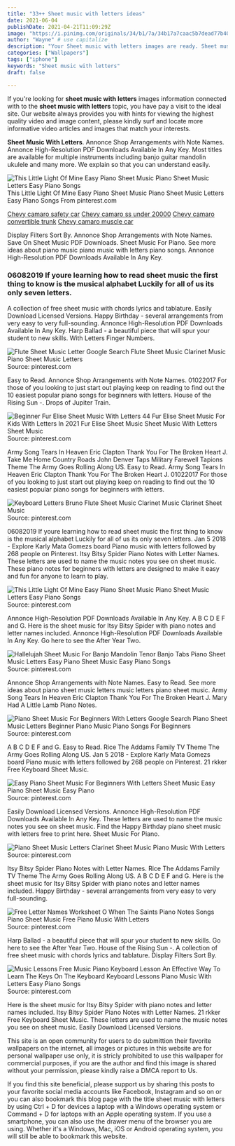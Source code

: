 ```yaml
---
title: "33++ Sheet music with letters ideas"
date: 2021-06-04
publishDate: 2021-04-21T11:09:29Z
image: "https://i.pinimg.com/originals/34/b1/7a/34b17a7caac5b7dead77b40c2c6424ed.jpg"
author: "Wayne" # use capitalize
description: "Your Sheet music with letters images are ready. Sheet music with letters are a topic that is being searched for and liked by netizens now. You can Find and Download the Sheet music with letters files here. Get all free photos."
categories: ["Wallpapers"]
tags: ["iphone"]
keywords: "Sheet music with letters"
draft: false

---
```


If you're looking for **sheet music with letters** images information connected with to the **sheet music with letters** topic, you have pay a visit to the ideal  site.  Our website always  provides you with  hints  for viewing  the highest  quality video and image  content, please kindly surf and locate more informative video articles and images  that match your interests.

**Sheet Music With Letters**. Annonce Shop Arrangements with Note Names. Annonce High-Resolution PDF Downloads Available In Any Key. Most titles are available for multiple instruments including banjo guitar mandolin ukulele and many more. We explain so that you can understand easily.

![This Little Light Of Mine Easy Piano Sheet Music Piano Sheet Music Letters Easy Piano Songs](https://i.pinimg.com/originals/80/13/f1/8013f179c61267b18b81be4266ffafd0.jpg "This Little Light Of Mine Easy Piano Sheet Music Piano Sheet Music Letters Easy Piano Songs")
This Little Light Of Mine Easy Piano Sheet Music Piano Sheet Music Letters Easy Piano Songs From pinterest.com

[Chevy camaro safety car](/chevy-camaro-safety-car/)
[Chevy camaro ss under 20000](/chevy-camaro-ss-under-20000/)
[Chevy camaro convertible trunk](/chevy-camaro-convertible-trunk/)
[Chevy camaro muscle car](/chevy-camaro-muscle-car/)

Display Filters Sort By. Annonce Shop Arrangements with Note Names. Save On Sheet Music PDF Downloads. Sheet Music For Piano. See more ideas about piano music piano music with letters piano songs. Annonce High-Resolution PDF Downloads Available In Any Key.

### 06082019 If youre learning how to read sheet music the first thing to know is the musical alphabet Luckily for all of us its only seven letters.

A collection of free sheet music with chords lyrics and tablature. Easily Download Licensed Versions. Happy Birthday - several arrangements from very easy to very full-sounding. Annonce High-Resolution PDF Downloads Available In Any Key. Harp Ballad - a beautiful piece that will spur your student to new skills. With Letters Finger Numbers.


![Flute Sheet Music Letter Google Search Flute Sheet Music Clarinet Music Piano Sheet Music Letters](https://i.pinimg.com/originals/04/94/be/0494bec6e126880cd3a17d70cad51fe3.jpg "Flute Sheet Music Letter Google Search Flute Sheet Music Clarinet Music Piano Sheet Music Letters")
Source: pinterest.com

Easy to Read. Annonce Shop Arrangements with Note Names. 01022017 For those of you looking to just start out playing keep on reading to find out the 10 easiest popular piano songs for beginners with letters. House of the Rising Sun -. Drops of Jupiter Train.

![Beginner Fur Elise Sheet Music With Letters 44 Fur Elise Sheet Music For Kids With Letters In 2021 Fur Elise Sheet Music Sheet Music With Letters Sheet Music](https://i.pinimg.com/originals/40/8a/a8/408aa86ccf94ce7c5a1e7b450c75a9c2.gif "Beginner Fur Elise Sheet Music With Letters 44 Fur Elise Sheet Music For Kids With Letters In 2021 Fur Elise Sheet Music Sheet Music With Letters Sheet Music")
Source: pinterest.com

Army Song Tears In Heaven Eric Clapton Thank You For The Broken Heart J. Take Me Home Country Roads John Denver Taps Military Farewell Tapions Theme The Army Goes Rolling Along US. Easy to Read. Army Song Tears In Heaven Eric Clapton Thank You For The Broken Heart J. 01022017 For those of you looking to just start out playing keep on reading to find out the 10 easiest popular piano songs for beginners with letters.

![Keyboard Letters Bruno Flute Sheet Music Clarinet Music Clarinet Sheet Music](https://i.pinimg.com/originals/05/08/99/050899fdd8547221a94d833497e25d19.jpg "Keyboard Letters Bruno Flute Sheet Music Clarinet Music Clarinet Sheet Music")
Source: pinterest.com

06082019 If youre learning how to read sheet music the first thing to know is the musical alphabet Luckily for all of us its only seven letters. Jan 5 2018 - Explore Karly Mata Gomezs board Piano music with letters followed by 268 people on Pinterest. Itsy Bitsy Spider Piano Notes with Letter Names. These letters are used to name the music notes you see on sheet music. These piano notes for beginners with letters are designed to make it easy and fun for anyone to learn to play.

![This Little Light Of Mine Easy Piano Sheet Music Piano Sheet Music Letters Easy Piano Songs](https://i.pinimg.com/originals/80/13/f1/8013f179c61267b18b81be4266ffafd0.jpg "This Little Light Of Mine Easy Piano Sheet Music Piano Sheet Music Letters Easy Piano Songs")
Source: pinterest.com

Annonce High-Resolution PDF Downloads Available In Any Key. A B C D E F and G. Here is the sheet music for Itsy Bitsy Spider with piano notes and letter names included. Annonce High-Resolution PDF Downloads Available In Any Key. Go here to see the After Year Two.

![Hallelujah Sheet Music For Banjo Mandolin Tenor Banjo Tabs Piano Sheet Music Letters Easy Piano Sheet Music Easy Piano Songs](https://i.pinimg.com/564x/31/f5/45/31f545015bda66a6b50c29e815da58a1.jpg "Hallelujah Sheet Music For Banjo Mandolin Tenor Banjo Tabs Piano Sheet Music Letters Easy Piano Sheet Music Easy Piano Songs")
Source: pinterest.com

Annonce Shop Arrangements with Note Names. Easy to Read. See more ideas about piano sheet music letters music letters piano sheet music. Army Song Tears In Heaven Eric Clapton Thank You For The Broken Heart J. Mary Had A Little Lamb Piano Notes.

![Piano Sheet Music For Beginners With Letters Google Search Piano Sheet Music Letters Beginner Piano Music Piano Songs For Beginners](https://i.pinimg.com/originals/cc/66/1a/cc661ad079757f862988c9da8d686f73.jpg "Piano Sheet Music For Beginners With Letters Google Search Piano Sheet Music Letters Beginner Piano Music Piano Songs For Beginners")
Source: pinterest.com

A B C D E F and G. Easy to Read. Rice The Addams Family TV Theme The Army Goes Rolling Along US. Jan 5 2018 - Explore Karly Mata Gomezs board Piano music with letters followed by 268 people on Pinterest. 21 rkker Free Keyboard Sheet Music.

![Easy Piano Sheet Music For Beginners With Letters Sheet Music Easy Piano Sheet Music Easy Piano](https://i.pinimg.com/originals/5b/56/98/5b56982d39311c14f363c31ea52c0f72.gif "Easy Piano Sheet Music For Beginners With Letters Sheet Music Easy Piano Sheet Music Easy Piano")
Source: pinterest.com

Easily Download Licensed Versions. Annonce High-Resolution PDF Downloads Available In Any Key. These letters are used to name the music notes you see on sheet music. Find the Happy Birthday piano sheet music with letters free to print here. Sheet Music For Piano.

![Piano Sheet Music Letters Clarinet Sheet Music Piano Music With Letters](https://i.pinimg.com/564x/8a/90/20/8a9020b0653e4a174533038ae32df845.jpg "Piano Sheet Music Letters Clarinet Sheet Music Piano Music With Letters")
Source: pinterest.com

Itsy Bitsy Spider Piano Notes with Letter Names. Rice The Addams Family TV Theme The Army Goes Rolling Along US. A B C D E F and G. Here is the sheet music for Itsy Bitsy Spider with piano notes and letter names included. Happy Birthday - several arrangements from very easy to very full-sounding.

![Free Letter Names Worksheet O When The Saints Piano Notes Songs Piano Sheet Music Free Piano Music With Letters](https://i.pinimg.com/originals/fe/88/a7/fe88a78833c2eaac12f3220f8eebe56c.jpg "Free Letter Names Worksheet O When The Saints Piano Notes Songs Piano Sheet Music Free Piano Music With Letters")
Source: pinterest.com

Harp Ballad - a beautiful piece that will spur your student to new skills. Go here to see the After Year Two. House of the Rising Sun -. A collection of free sheet music with chords lyrics and tablature. Display Filters Sort By.

![Music Lessons Free Music Piano Keyboard Lesson An Effective Way To Learn The Keys On The Keyboard Keyboard Lessons Piano Music With Letters Easy Piano Songs](https://i.pinimg.com/originals/34/b1/7a/34b17a7caac5b7dead77b40c2c6424ed.jpg "Music Lessons Free Music Piano Keyboard Lesson An Effective Way To Learn The Keys On The Keyboard Keyboard Lessons Piano Music With Letters Easy Piano Songs")
Source: pinterest.com

Here is the sheet music for Itsy Bitsy Spider with piano notes and letter names included. Itsy Bitsy Spider Piano Notes with Letter Names. 21 rkker Free Keyboard Sheet Music. These letters are used to name the music notes you see on sheet music. Easily Download Licensed Versions.

This site is an open community for users to do submittion their favorite wallpapers on the internet, all images or pictures in this website are for personal wallpaper use only, it is stricly prohibited to use this wallpaper for commercial purposes, if you are the author and find this image is shared without your permission, please kindly raise a DMCA report to Us.

If you find this site beneficial, please support us by sharing this posts to your favorite social media accounts like Facebook, Instagram and so on or you can also bookmark this blog page with the title sheet music with letters by using Ctrl + D for devices a laptop with a Windows operating system or Command + D for laptops with an Apple operating system. If you use a smartphone, you can also use the drawer menu of the browser you are using. Whether it's a Windows, Mac, iOS or Android operating system, you will still be able to bookmark this website.
